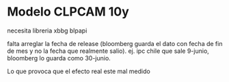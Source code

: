 # Modelo CLPCAM 10y

necesita libreria xbbg blpapi

falta arreglar la fecha de release (bloomberg guarda el dato con fecha de fin de mes y no la fecha que realmente salio).
ej. ipc chile que sale 9-junio, bloomberg lo guarda como 30-junio.

Lo que provoca que el efecto real este mal medido
